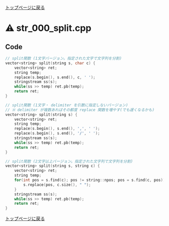 <!-- Mathjax Support -->
<script type="text/javascript" async
  src="https://cdn.mathjax.org/mathjax/latest/MathJax.js?config=TeX-MML-AM_CHTML">
</script>


[トップページに戻る](../index.html)

# :warning: str\_000\_split.cpp

## Code

```cpp
// split関数 (1文字バージョン。指定された文字で文字列を分割)
vector<string> split(string s, char c) {
    vector<string> ret;
    string temp;
    replace(s.begin(), s.end(), c, ' ');
    stringstream ss(s);
    while(ss >> temp) ret.pb(temp);
    return ret;
}

// split関数 (1文字・ delimiter を引数に指定しないバージョン)
// ※ delimiter が複数あればその都度 replace 関数を増やす(でも遅くなるかも)
vector<string> split(string s) {
    vector<string> ret;
    string temp;
    replace(s.begin(), s.end(), ',', ' ');
    replace(s.begin(), s.end(), '/', ' ');
    stringstream ss(s);
    while(ss >> temp) ret.pb(temp);
    return ret;
}

// split関数 (2文字以上バージョン。指定された文字列で文字列を分割)
vector<string> split(string s, string c) {
    vector<string> ret;
    string temp;
    for(int pos = s.find(c); pos != string::npos; pos = s.find(c, pos)) {
        s.replace(pos, c.size(), " ");
    }
    stringstream ss(s);
    while(ss >> temp) ret.pb(temp);
    return ret;
}
```

[トップページに戻る](../index.html)

